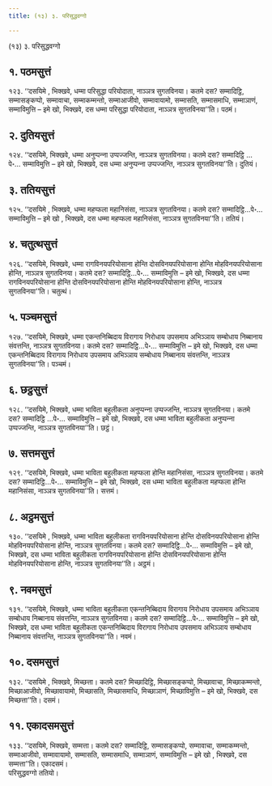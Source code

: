 ```yaml
---
title: (१३) ३. परिसुद्धवग्गो

---
```

(१३) ३. परिसुद्धवग्गो  


## १. पठमसुत्तं

१२३. ‘‘दसयिमे , भिक्खवे, धम्मा परिसुद्धा परियोदाता, नाञ्‍ञत्र सुगतविनया। कतमे दस? सम्मादिट्ठि, सम्मासङ्कप्पो, सम्मावाचा, सम्माकम्मन्तो, सम्माआजीवो, सम्मावायामो, सम्मासति, सम्मासमाधि, सम्माञाणं, सम्माविमुत्ति – इमे खो, भिक्खवे, दस धम्मा परिसुद्धा परियोदाता, नाञ्‍ञत्र सुगतविनया’’ति। पठमं।  


## २. दुतियसुत्तं

१२४. ‘‘दसयिमे, भिक्खवे, धम्मा अनुप्पन्‍ना उप्पज्‍जन्ति, नाञ्‍ञत्र सुगतविनया। कतमे दस? सम्मादिट्ठि …पे॰… सम्माविमुत्ति – इमे खो, भिक्खवे, दस धम्मा अनुप्पन्‍ना उप्पज्‍जन्ति, नाञ्‍ञत्र सुगतविनया’’ति। दुतियं।  


## ३. ततियसुत्तं

१२५. ‘‘दसयिमे , भिक्खवे, धम्मा महप्फला महानिसंसा, नाञ्‍ञत्र सुगतविनया। कतमे दस? सम्मादिट्ठि…पे॰… सम्माविमुत्ति – इमे खो , भिक्खवे, दस धम्मा महप्फला महानिसंसा, नाञ्‍ञत्र सुगतविनया’’ति। ततियं।  


## ४. चतुत्थसुत्तं

१२६. ‘‘दसयिमे, भिक्खवे, धम्मा रागविनयपरियोसाना होन्ति दोसविनयपरियोसाना होन्ति मोहविनयपरियोसाना होन्ति, नाञ्‍ञत्र सुगतविनया। कतमे दस? सम्मादिट्ठि…पे॰… सम्माविमुत्ति – इमे खो, भिक्खवे, दस धम्मा रागविनयपरियोसाना होन्ति दोसविनयपरियोसाना होन्ति मोहविनयपरियोसाना होन्ति, नाञ्‍ञत्र सुगतविनया’’ति। चतुत्थं।  


## ५. पञ्‍चमसुत्तं

१२७. ‘‘दसयिमे, भिक्खवे, धम्मा एकन्तनिब्बिदाय विरागाय निरोधाय उपसमाय अभिञ्‍ञाय सम्बोधाय निब्बानाय संवत्तन्ति, नाञ्‍ञत्र सुगतविनया। कतमे दस? सम्मादिट्ठि…पे॰… सम्माविमुत्ति – इमे खो, भिक्खवे, दस धम्मा एकन्तनिब्बिदाय विरागाय निरोधाय उपसमाय अभिञ्‍ञाय सम्बोधाय निब्बानाय संवत्तन्ति, नाञ्‍ञत्र सुगतविनया’’ति। पञ्‍चमं।  


## ६. छट्ठसुत्तं

१२८. ‘‘दसयिमे, भिक्खवे, धम्मा भाविता बहुलीकता अनुप्पन्‍ना उप्पज्‍जन्ति, नाञ्‍ञत्र सुगतविनया। कतमे दस? सम्मादिट्ठि …पे॰… सम्माविमुत्ति – इमे खो, भिक्खवे, दस धम्मा भाविता बहुलीकता अनुप्पन्‍ना उप्पज्‍जन्ति, नाञ्‍ञत्र सुगतविनया’’ति। छट्ठं।  


## ७. सत्तमसुत्तं

१२९. ‘‘दसयिमे, भिक्खवे, धम्मा भाविता बहुलीकता महप्फला होन्ति महानिसंसा, नाञ्‍ञत्र सुगतविनया। कतमे दस? सम्मादिट्ठि…पे॰… सम्माविमुत्ति – इमे खो, भिक्खवे, दस धम्मा भाविता बहुलीकता महप्फला होन्ति महानिसंसा, नाञ्‍ञत्र सुगतविनया’’ति। सत्तमं।  


## ८. अट्ठमसुत्तं

१३०. ‘‘दसयिमे , भिक्खवे, धम्मा भाविता बहुलीकता रागविनयपरियोसाना होन्ति दोसविनयपरियोसाना होन्ति मोहविनयपरियोसाना होन्ति, नाञ्‍ञत्र सुगतविनया। कतमे दस? सम्मादिट्ठि…पे॰… सम्माविमुत्ति – इमे खो, भिक्खवे, दस धम्मा भाविता बहुलीकता रागविनयपरियोसाना होन्ति दोसविनयपरियोसाना होन्ति मोहविनयपरियोसाना होन्ति, नाञ्‍ञत्र सुगतविनया’’ति। अट्ठमं।  


## ९. नवमसुत्तं

१३१. ‘‘दसयिमे, भिक्खवे, धम्मा भाविता बहुलीकता एकन्तनिब्बिदाय विरागाय निरोधाय उपसमाय अभिञ्‍ञाय सम्बोधाय निब्बानाय संवत्तन्ति, नाञ्‍ञत्र सुगतविनया। कतमे दस? सम्मादिट्ठि…पे॰… सम्माविमुत्ति – इमे खो, भिक्खवे, दस धम्मा भाविता बहुलीकता एकन्तनिब्बिदाय विरागाय निरोधाय उपसमाय अभिञ्‍ञाय सम्बोधाय निब्बानाय संवत्तन्ति, नाञ्‍ञत्र सुगतविनया’’ति। नवमं।  


## १०. दसमसुत्तं

१३२. ‘‘दसयिमे , भिक्खवे, मिच्छत्ता। कतमे दस? मिच्छादिट्ठि, मिच्छासङ्कप्पो, मिच्छावाचा, मिच्छाकम्मन्तो, मिच्छाआजीवो, मिच्छावायामो, मिच्छासति, मिच्छासमाधि, मिच्छाञाणं, मिच्छाविमुत्ति – इमे खो, भिक्खवे, दस मिच्छत्ता’’ति। दसमं।  


## ११. एकादसमसुत्तं

१३३. ‘‘दसयिमे, भिक्खवे, सम्मत्ता। कतमे दस? सम्मादिट्ठि, सम्मासङ्कप्पो, सम्मावाचा, सम्माकम्मन्तो, सम्माआजीवो, सम्मावायामो, सम्मासति, सम्मासमाधि, सम्माञाणं, सम्माविमुत्ति – इमे खो , भिक्खवे, दस सम्मत्ता’’ति। एकादसमं।  
परिसुद्धवग्गो ततियो।  